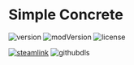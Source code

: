 # Simple Concrete
![version](https://img.shields.io/badge/RimWorld-1.4-brightgreen.svg) ![modVersion](https://img.shields.io/github/v/release/dninemfive/simpleconcrete?color=brightgreen&label=Mod%20version) ![license](https://img.shields.io/badge/License-MIT-brightgreen.svg)

[![steamlink](https://raster.shields.io/steam/downloads/1543086254.png?color=blue&label=Workshop&logo=steam)](https://steamcommunity.com/sharedfiles/filedetails/?id=1543086254) ![githubdls](https://img.shields.io/github/downloads/dninemfive/simpleconcrete/total?color=blue&label=Github&logo=github)